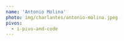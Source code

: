 ```yaml
---
name: 'Antonio Molina'
photo: img/charlantes/antonio-molina.jpeg
pivos:
  - i-pivo-and-code
---
```

